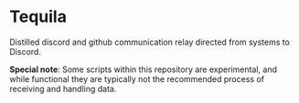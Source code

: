 # Tequila

Distilled discord and github communication relay directed from systems to Discord.

**Special note**: Some scripts within this repository are experimental, and while functional they are typically not the recommended process of receiving and handling data.
